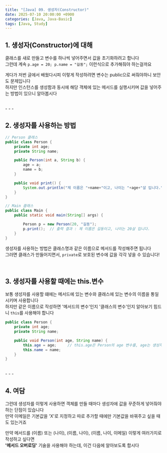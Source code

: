 ```yaml
---
title: "[Java] 09. 생성자(Constructor)"
date: 2025-07-10 20:00:00 +0900
categories: [Java, Java-Basic]
tags: [Java, Study]
---
```


## 1. 생성자(Constructor)에 대해   
   
클래스를 새로 만들고 변수를 하나씩 넣어주면서 값을 초기화하려고 합니다   
그런데 계속 `p.age = 20; p.name = "길동";` 이런식으로 추가해줘야 하는걸까요   
   
게다가 저번 글에서 배웠다시피 이렇게 작성하려면 변수는 public으로 써줘야하니 보안도 문제입니다     
하지만 인스턴스를 생성함과 동시에 해당 객체에 있는 메서드를 실행시키며 값을 넣어주는 방법이 있으니 알아봅시다    

<br>
- - -

## 2. 생성자를 사용하는 방법   

```java
// Person 클래스
public class Person {
    private int age;
    private String name;

    public Person(int a, String b) {
        age = a;
        name = b;
    }

    public void print() {
        System.out.println("제 이름은 "+name+"이고, 나이는 "+age+"살 입니다.");
    }
}

// Main 클래스
public class Main {
    public static void main(String[] args) {

        Person p = new Person(20, "길동");
        p.print();  // 출력 결과 : 제 이름은 길동이고, 나이는 20살 입니다.
    }
}
```

생성자를 사용하는 방법은 클래스명과 같은 이름으로 메서드를 작성해주면 됩니다   
그러면 클래스가 만들어지면서, `private`로 보호된 변수에 값을 각각 넣을 수 있습니다!   

<br>

## 3. 생성자를 사용할 때에는 this.변수

보통 생성자를 사용할 떄에는 메서드에 있는 변수와 클래스에 있는 변수의 이름을 통일시키며 사용합니다   
하지만 같은 이름으로 작성하면 '메서드의 변수'인지 '클래스의 변수'인지 알아보기 힘드니 `this`를 사용해야 합니다   

```java
public class Person {
    private int age;
    private String name;

    public void Person(int age, String name) {
        this.age = age;     // this.age은 Person의 age 변수를, age는 생성자 메서드의 age 변수를 의미
        this.name = name;
    }
}
```

<br>
- - -

## 4. 여담   
그런데 생성자를 이렇게 사용하면 객체를 만들 때마다 생성자에 값을 꾸준하게 넣어줘야하는 단점이 있습니다   
만약 이메일은 기본값을 'X'로 지정하고 따로 추가할 때에만 기본값을 바꿔주고 싶을 때도 있는거죠   
   
만약 메서드를 (이름) 또는 (나이), (이름, 나이), (이름, 나이, 이메일) 이렇게 여러가지로 작성하고 싶다면   
**'메서드 오버로딩'** 기술을 사용해야 하는데, 이건 다음에 알아보도록 합시다   

